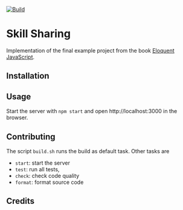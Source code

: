 [![Build](https://github.com/falkoschumann/skill-sharing-javascript/actions/workflows/build.yml/badge.svg)](https://github.com/falkoschumann/skill-sharing-javascript/actions/workflows/build.yml)

# Skill Sharing

Implementation of the final example project from the book
[Eloquent JavaScript](https://eloquentjavascript.net).

## Installation

## Usage

Start the server with `npm start` and open http://localhost:3000 in the browser.

## Contributing

The script `build.sh` runs the build as default task. Other tasks are

-   `start`: start the server
-   `test`: run all tests,
-   `check`: check code quality
-   `format`: format source code

## Credits
